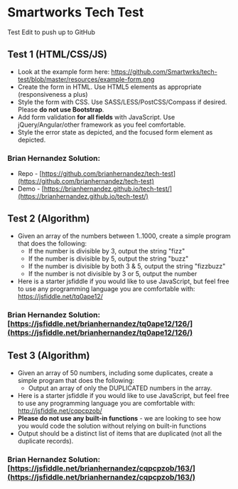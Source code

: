 # Smartworks Tech Test
Test Edit to push up to GitHub
## Test 1 (HTML/CSS/JS)
* Look at the example form here: https://github.com/Smartwrks/tech-test/blob/master/resources/example-form.png
* Create the form in HTML. Use HTML5 elements as appropriate (responsiveness a plus)
* Style the form with CSS. Use SASS/LESS/PostCSS/Compass if desired. Please **do not use Bootstrap**.
* Add form validation **for all fields** with JavaScript. Use jQuery/Angular/other framework as you feel comfortable.
* Style the error state as depicted, and the focused form element as depicted.

### Brian Hernandez Solution:
* Repo - [https://github.com/brianhernandez/tech-test](https://github.com/brianhernandez/tech-test)
* Demo - [https://brianhernandez.github.io/tech-test/](https://brianhernandez.github.io/tech-test/)

## Test 2 (Algorithm)
* Given an array of the numbers between 1..1000, create a simple program that does the following:
  * If the number is divisible by 3, output the string "fizz"
  * If the number is divisible by 5, output the string "buzz"
  * If the number is divisible by both 3 & 5, output the string "fizzbuzz"
  * If the number is not divisible by 3 or 5, output the number
* Here is a starter jsfiddle if you would like to use JavaScript, but feel free to use any programming language you are comfortable with: https://jsfiddle.net/tq0ape12/

### Brian Hernandez Solution: [https://jsfiddle.net/brianhernandez/tq0ape12/126/](https://jsfiddle.net/brianhernandez/tq0ape12/126/)

## Test 3 (Algorithm)
* Given an array of 50 numbers, including some duplicates, create a simple program that does the following:
  * Output an array of only the DUPLICATED numbers in the array.
* Here is a starter jsfiddle if you would like to use JavaScript, but feel free to use any programming language you are comfortable with: http://jsfiddle.net/cqpcpzob/
* **Please do not use any built-in functions** - we are looking to see how you would code the solution without relying on built-in functions
* Output should be a distinct list of items that are duplicated (not all the duplicate records).

### Brian Hernandez Solution: [https://jsfiddle.net/brianhernandez/cqpcpzob/163/](https://jsfiddle.net/brianhernandez/cqpcpzob/163/)
